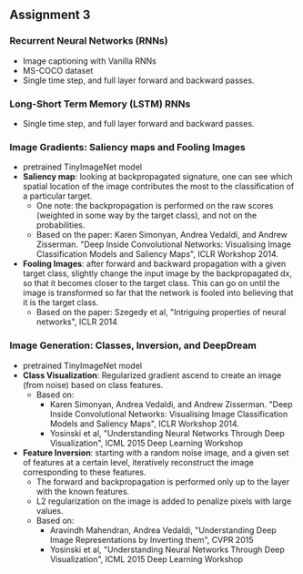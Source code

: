 ## Assignment 3

### Recurrent Neural Networks (RNNs)
- Image captioning with Vanilla RNNs
- MS-COCO dataset
- Single time step, and full layer forward and backward passes.

### Long-Short Term Memory (LSTM) RNNs
- Single time step, and full layer forward and backward passes.

### Image Gradients: Saliency maps and Fooling Images
- pretrained TinyImageNet model
- **Saliency map**: looking at backpropagated signature, one can see which
  spatial location of the image contributes the most to the
  classification of a particular target.
  - One note: the backpropagation is performed on the raw scores
    (weighted in some way by the target class), and not on the
    probabilities.
  - Based on the paper: Karen Simonyan, Andrea Vedaldi, and Andrew
    Zisserman. "Deep Inside Convolutional Networks: Visualising Image
    Classification Models and Saliency Maps", ICLR Workshop 2014.
- **Fooling Images**: after forward and backward propagation with a given
  target class, slightly change the input image by the backpropagated
  dx, so that it becomes closer to the target class. This can go on
  until the image is transformed so far that the network is fooled
  into believing that it is the target class.
  - Based on the paper: Szegedy et al, "Intriguing properties of
    neural networks", ICLR 2014

### Image Generation: Classes, Inversion, and DeepDream
- pretrained TinyImageNet model
- **Class Visualization**: Regularized gradient ascend to create an
  image (from noise) based on class features.
  - Based on:
    - Karen Simonyan, Andrea Vedaldi, and Andrew Zisserman. "Deep
      Inside Convolutional Networks: Visualising Image Classification
      Models and Saliency Maps", ICLR Workshop 2014.
    - Yosinski et al, "Understanding Neural Networks Through Deep
      Visualization", ICML 2015 Deep Learning Workshop
- **Feature Inversion**: starting with a random noise image, and a
  given set of features at a certain level, iteratively reconstruct
  the image corresponding to these features.
  - The forward and backpropagation is performed only up to the layer
    with the known features.
  - L2 regularization on the image is added to penalize pixels with
    large values.
  - Based on:
    - Aravindh Mahendran, Andrea Vedaldi, "Understanding Deep
      Image Representations by Inverting them", CVPR 2015
    - Yosinski et al, "Understanding Neural Networks Through Deep
      Visualization", ICML 2015 Deep Learning Workshop
